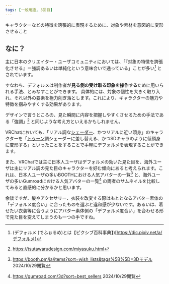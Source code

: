 ```yaml
---
tags: [一般用語, 3回目]
---
```


キャラクターなどの特徴を誇張的に表現するために、対象や素材を意図的に変形させること

## なに？

主に日本のクリエイター・ユーザコミュニティにおいては、「『対象の特徴を誇張化させる』＝強調あるいは単純化という意味合いで通っている」ことが多い[^1] とされています。

すなわち、デフォルメは制作者が**見る側の受け取る印象を操作する**ために用いられる手法、とみなすことができます。
具体的には、対象の個性を大きく取り入れ、それ以外の要素を極力削ぎ落とします。これにより、キャラクターの魅力や特徴を掴みやすくする効果があります。

デザインで言うところの、見た瞬間に内容を把握しやすくさせるための手法である「強調」[^2] と同じような考え方といえるかもしれません。

VRChatにおいても、「リアル調な[シェーダー](/docs/索引/STU/Shader)、かつリアルに近い頭身」のキャラクターを「[トゥーン](/docs/索引/た行/トゥーン)調シェーダーに差し替える、かつSDキャラのように低頭身に変形する」といったことをすることで手軽にデフォルメを表現することができます。

また、VRChatでは主に日本人ユーザはデフォルメの効いた見た目を、海外ユーザは主にリアル調の見た目のキャラクターを好む傾向にあると考えられます。これは、日本人ユーザの多いBOOTHにおける人気アバターの一覧[^3] と、海外ユーザの多いGumroadにおける人気アバターの一覧[^4] の両者のサムネイルを比較してみると直感的に分かるかと思います。

余談ですが、髪やアクセサリー、衣装を改変する際はもととなるアバター素体の「デフォルメ度合い」に合ったものを選ぶと違和感が少ないです。あるいは、着せたい衣装等に合うようにアバター素体側の「デフォルメ度合い」を合わせる形で見た目を変えてしまうのも一つの手ですね。

[^1]: (デフォルメ (でふぉるめ)とは【ピクシブ百科事典】)[https://dic.pixiv.net/a/デフォルメ]

[^2]: https://tsutawarudesign.com/miyasuku.html

[^3]: https://booth.pm/ja/items?sort=wish_lists&tags%5B%5D=3Dモデル 2024/10/29閲覧

[^4]: https://gumroad.com/3d?sort=best_sellers 2024/10/29閲覧
